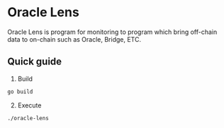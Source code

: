 # Oracle Lens

Oracle Lens is program for monitoring to program which bring off-chain data to on-chain such as Oracle, Bridge, ETC.

## Quick guide

1. Build

```bash
go build
```

2. Execute

```bash
./oracle-lens
```
